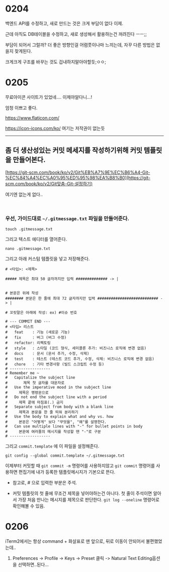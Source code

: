 # 0204

백엔드 API를 수정하고, 새로 만드는 것은 크게 부담이 없다 이제.

근데 아직도 DB테이블을 수정하고, 새로 생성해서 활용하는건 꺼려진다 ㅡㅡ;;

부담이 되어서 그럴까? 더 좋은 방향인걸 어렴풋이나마 느끼는데, 자꾸 다른 방법은 없을지 찾게된다.

크게크게 구조를 바꾸는 것도 겁내하지말아야할듯;ㅇㅇ;



# 0205

무료아이콘 사이트가 있었네.... 이제야알다니...! 

엄청 이쁘고 좋다.

 https://www.flaticon.com/


https://icon-icons.com/ko/ 여기는 저작권이 없는듯


---

## 좀 더 생산성있는 커밋 메세지를 작성하기위해 커밋 템플릿을 만들어본다.

[https://git-scm.com/book/ko/v2/Git%EB%A7%9E%EC%B6%A4-Git-%EC%84%A4%EC%A0%95%ED%95%98%EA%B8%B0](https://git-scm.com/book/ko/v2/Git맞춤-Git-설정하기)

여기엔 없는게 없다..

<br>



### 우선, 가이드대로 `~/.gitmessage.txt` 파일을 만들어준다.

```
touch .gitmessage.txt
```

그리고 텍스트 에디터를 열어준다.

```
nano .gitmessage.txt
```

그리고 아래 커스텀 템플릿을 넣고 저장해준다.

```
# <타입>: <제목>

##### 제목은 최대 50 글자까지만 입력 ############## -> |


# 본문은 위에 작성
######## 본문은 한 줄에 최대 72 글자까지만 입력 ########################### -> |

# 꼬릿말은 아래에 작성: ex) #이슈 번호

# --- COMMIT END ---
# <타입> 리스트
#   feat    : 기능 (새로운 기능)
#   fix     : 버그 (버그 수정)
#   refactor: 리팩토링
#   style   : 스타일 (코드 형식, 세미콜론 추가: 비즈니스 로직에 변경 없음)
#   docs    : 문서 (문서 추가, 수정, 삭제)
#   test    : 테스트 (테스트 코드 추가, 수정, 삭제: 비즈니스 로직에 변경 없음)
#   chore   : 기타 변경사항 (빌드 스크립트 수정 등)
# ------------------
# Remember me ~
#   Capitalize the subject line
#   	제목 첫 글자를 대문자로
#   Use the imperative mood in the subject line
#     제목은 명령문으로
#   Do not end the subject line with a period
#     제목 끝에 마침표(.) 금지
#   Separate subject from body with a blank line
#     제목과 본문을 한 줄 띄워 분리하기
#   Use the body to explain what and why vs. how
#     본문은 "어떻게" 보다 "무엇을", "왜"를 설명한다.
#   Can use multiple lines with "-" for bullet points in body
#     본문에 여러줄의 메시지를 작성할 땐 "-"로 구분
# ------------------
```



그리고 `commit.template` 에 이 파일을 설정해준다.

```
git config --global commit.template ~/.gitmessage.txt
```



이제부터 커밋할 때 `git commit -m` 명령어를 사용하지않고 `git commit` 명령어를 사용하면 편집기에 내가 등록한 템플릿메시지가 기본으로 뜬다.



- 참고로, # 으로 입력한 부분은 주석.

- 커밋 템플릿의 첫 줄에 무조건 제목을 넣어야하는건 아니다.
  첫 줄이 주석이면 알아서 가장 처음 만나는 메시지를 제목으로 판단한다.
  `git log --oneline` 명령어로 확인해볼 수 있음.



# 0206



iTerm2에서는 항상 command + 화살표로 맨 앞으로, 뒤로 이동이 안되어서 불편했었는데..

1. Preferences -> Profile -> Keys -> Preset 클릭 -> Natural Text Editing옵션을 선택하면..된다...